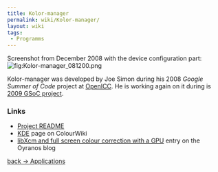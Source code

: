 ```yaml
---
title: Kolor-manager
permalink: wiki/Kolor-manager/
layout: wiki
tags:
 - Programms
---
```


Screenshot from December 2008 with the device configuration part:
![](Kolor-manager_081200.png "fig:Kolor-manager_081200.png")

Kolor-manager was developed by Joe Simon during his 2008 *Google Summer
of Code* project at
[OpenICC](http://freedesktop.org/wiki/OpenIccForGoogleSoC2008#head-91829a44384e7a8862d0687fe4098f7b5eb67ad7).
He is working again on it during is [2009 GSoC
project](http://freedesktop.org/wiki/OpenIcc/GoogleSoC2009#head-21f415043e2bf233409eca71aad96027a3d24529).

### Links

-   [Project
    README](http://websvn.kde.org/trunk/playground/graphics/kolor-manager/README?view=markup)
-   [KDE](/wiki/KDE "wikilink") page on ColourWiki
-   [libXcm and full screen colour correction with a
    GPU](http://oyranos-cms.blogspot.com/2010/06/libxcm-and-full-screen-colour.html)
    entry on the Oyranos blog

[back -&gt; Applications](/wiki/Applications "wikilink")
